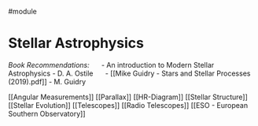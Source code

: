 #module 
# Stellar Astrophysics

*Book Recommendations:*
$\quad$ - An introduction to Modern Stellar Astrophysics - D. A. Ostile
$\quad$ - [[Mike Guidry - Stars and Stellar Processes (2019).pdf]] - M. Guidry

[[Angular Measurements]]
[[Parallax]]
[[HR-Diagram]]
[[Stellar Structure]]
[[Stellar Evolution]]
[[Telescopes]]
[[Radio Telescopes]]
[[ESO - European Southern Observatory]]
